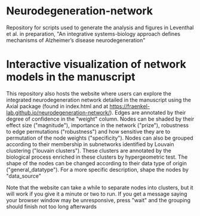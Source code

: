 # Neurodegeneration-network
Repository for scripts used to generate the analysis and figures in Leventhal et al. in preparation, "An integrative systems-biology approach defines mechanisms of Alzheimer’s disease neurodegeneration"

# Interactive visualization of network models in the manuscript
This repository also hosts the website where users can explore the integrated neurodegeneration network detailed in the manuscript using the Axial package (found in index.html and at https://fraenkel-lab.github.io/neurodegeneration-network/). Edges are annotated by their degree of confidence in the "weight" column. Nodes can be shaded by their effect size ("magnitude"), importance in the network ("prize"), robustness to edge permutations ("robustness") and how sensitive they are to permutation of the node weights ("specificity"). Nodes can also be grouped according to their membership in subnetworks identified by Louvain clustering ("louvain clusters"). These clusters are annotated by the biological process enriched in these clusters by hypergeometric test. The shape of the nodes can be changed according to their data type of origin ("general_datatype"). For a more specific description, shape the nodes by "data_source"

Note that the website can take a while to separate nodes into clusters, but it will work if you give it a minute or two to run. If you get a message saying your browser window may be unresponsive, press "wait" and the grouping should finish not too long afterwards
